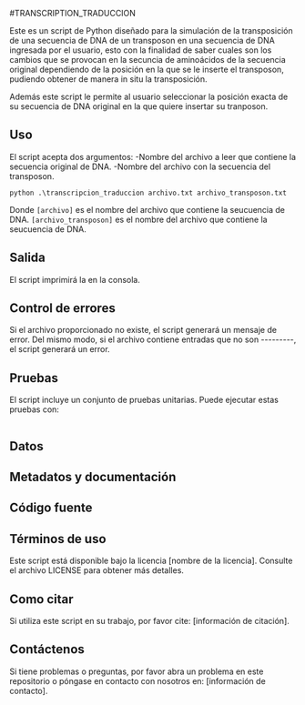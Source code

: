 #TRANSCRIPTION_TRADUCCION 

Este es un script de Python diseñado para la simulación de la transposición de una secuencia de DNA de un transposon en una secuencia de DNA ingresada por el usuario, esto con la finalidad de saber cuales son los cambios que se provocan en la secuncia de aminoácidos de la secuencia original dependiendo de la posición en la que se le inserte el transposon, pudiendo obtener de manera in situ la transposición.

Además este script le permite al usuario seleccionar la posición exacta de su secuencia de DNA original en la que quiere insertar su tranposon.  

## Uso

El script acepta dos argumentos: 
 -Nombre del archivo a leer que contiene la secuencia original de DNA.
 -Nombre del archivo con la secuencia del transposon.

```
python .\transcripcion_traduccion archivo.txt archivo_transposon.txt
```

Donde 
`[archivo]` es el nombre del archivo que contiene la seucuencia de DNA.
`[archivo_transposon]` es el nombre del archivo que contiene la seucuencia de DNA.

## Salida

El script imprimirá la  en la consola. 

## Control de errores

Si el archivo proporcionado no existe, el script generará un mensaje de error. Del mismo modo, si el archivo contiene entradas que no son ---------, el script generará un error.

## Pruebas

El script incluye un conjunto de pruebas unitarias. Puede ejecutar estas pruebas con:

```
```

## Datos


## Metadatos y documentación


## Código fuente


## Términos de uso

Este script está disponible bajo la licencia [nombre de la licencia]. Consulte el archivo LICENSE para obtener más detalles.

## Como citar

Si utiliza este script en su trabajo, por favor cite: [información de citación].

## Contáctenos

Si tiene problemas o preguntas, por favor abra un problema en este repositorio o póngase en contacto con nosotros en: [información de contacto].

